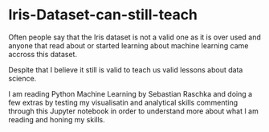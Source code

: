 # Iris-Dataset-can-still-teach

Often people say that the Iris dataset is not a valid one as it is over used and anyone that read about or started learning about machine learning came accross this dataset. 

Despite that I believe it still is valid to teach us valid lessons about data science.

I am reading Python Machine Learning by Sebastian Raschka and doing a few extras by testing my visualisatin and analytical skills commenting through this Jupyter notebook in order to understand more about what I am reading and honing my skills.
